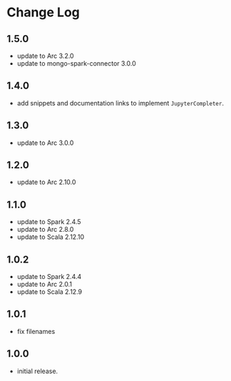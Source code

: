 # Change Log

## 1.5.0

- update to Arc 3.2.0
- update to mongo-spark-connector 3.0.0

## 1.4.0

- add snippets and documentation links to implement `JupyterCompleter`.

## 1.3.0

- update to Arc 3.0.0

## 1.2.0

- update to Arc 2.10.0

## 1.1.0

- update to Spark 2.4.5
- update to Arc 2.8.0
- update to Scala 2.12.10

## 1.0.2

- update to Spark 2.4.4
- update to Arc 2.0.1
- update to Scala 2.12.9

## 1.0.1

- fix filenames

## 1.0.0

- initial release.
